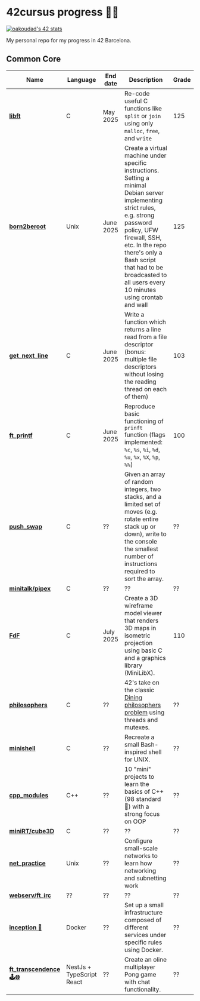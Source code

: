 # 42cursus progress 👩‍💻
[![oakoudad's 42 stats](https://badge.mediaplus.ma/darkgray/amarquez)](https://github.com/oakoudad/badge42)

My personal repo for my progress in 42 Barcelona. 
## Common Core

|Name|Language|End date|Description|Grade|
|----|--------|--------|-----------|----------|
|**[libft](https://github.com/amarinite/42cursus/tree/main/milestone-0/libft)**|C|May 2025|Re-code useful C functions like `split` or `join` using only `malloc`, `free`, and `write`|125|
|**[born2beroot](https://github.com/amarinite/42cursus/)**|Unix|June 2025|Create a virtual machine under specific instructions. Setting a minimal Debian server implementing strict rules, e.g. strong password policy, UFW firewall, SSH, etc. In the repo there's only a Bash script that had to be broadcasted to all users every 10 minutes using crontab and wall|125|
|**[get_next_line](https://github.com/amarinite/42cursus/tree/main/milestone-1/get_next_line/)**|C|June 2025|Write a function which returns a line read from a file descriptor (bonus: multiple file descriptors without losing the reading thread on each of them)|103|
|**[ft_printf](https://github.com/amarinite/42cursus/)**|C|June 2025|Reproduce basic functioning of `prinft` function (flags implemented: `%c`, `%s`, `%i`, `%d`, `%u`, `%x`, `%X`, `%p`, `%%`)|100|
|**[push_swap](https://github.com/amarinite/42cursus/)**|C|??|Given an array of random integers, two stacks, and a limited set of moves (e.g. rotate entire stack up or down), write to the console the smallest number of instructions required to sort the array.|??|
|**[minitalk/pipex](https://github.com/amarinite/42cursus/)**|C|??|??|??|
|**[FdF](https://github.com/amarinite/42cursus/)**|C|July 2025|Create a 3D wireframe model viewer that renders 3D maps in isometric projection using basic C and a graphics library (MiniLibX).|110|
|**[philosophers](https://github.com/amarinite/42cursus/)**|C|??|42's take on the classic [Dining philosophers problem](https://en.wikipedia.org/wiki/Dining_philosophers_problem) using threads and mutexes.|??|
|**[minishell](https://github.com/amarinite/42cursus/)**|C|??|Recreate a small Bash-inspired shell for UNIX.|??|
|**[cpp_modules](https://github.com/amarinite/42cursus/)**|C++|??|10 "mini" projects to learn the basics of C++ (98 standard 👴) with a strong focus on OOP|??|
|**[miniRT/cube3D](https://github.com/amarinite/42cursus/)**|C|??|??|??|
|**[net_practice](https://github.com/amarinite/42cursus/)**|Unix|??|Configure small-scale networks to learn how networking and subnetting work|??|
|**[webserv/ft_irc](https://github.com/amarinite/42cursus/)**|??|??|??|??|
|**[inception  🐳](https://github.com/amarinite/42cursus/)**|Docker|??|Set up a small infrastructure composed of different services under specific rules using Docker.|??|
|**[ft_transcendence 🕹️🌐](https://github.com/amarinite/42cursus/)**|NestJs + TypeScript React|??| Create an oline multiplayer Pong game with chat functionality.|??|

